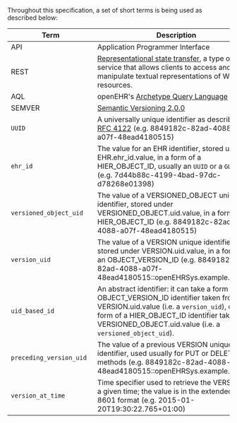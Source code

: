 [comment]: # (title: Glossary and conventions)

Throughout this specification, a set of short terms is being used as described below:

| <div style="width:180px">Term</div> | Description                                                                                                                                                                                                                                        |
|-------------------------------------|----------------------------------------------------------------------------------------------------------------------------------------------------------------------------------------------------------------------------------------------------|
| API                                 | Application Programmer Interface                                                                                                                                                                                                                   |
| REST                                | [Representational state transfer](https://en.wikipedia.org/wiki/Representational_state_transfer), a type of Web service that allows clients to access and manipulate textual representations of Web resources.                                     |
| AQL                                 | openEHR's [Archetype Query Language](https://specifications.openehr.org/releases/QUERY/latest/AQL.html)                                                                                                                                            |
| SEMVER                              | [Semantic Versioning 2.0.0](https://semver.org/)                                                                                                                                                                                                   |
| `UUID`                              | A universally unique identifier as described by [RFC 4122](https://tools.ietf.org/html/rfc4122) (e.g. 8849182c-82ad-4088-a07f-48ead4180515)                                                                                                        |
| `ehr_id`                            | The value for an EHR identifier, stored under EHR.ehr_id.value, in a form of a HIER_OBJECT_ID, usually an `UUID` or a `GUID` (e.g. 7d44b88c-4199-4bad-97dc-d78268e01398)                                                                           |
| `versioned_object_uid`              | The value of a VERSIONED_OBJECT unique identifier, stored under VERSIONED_OBJECT.uid.value, in a form of a HIER_OBJECT_ID (e.g. 8849182c-82ad-4088-a07f-48ead4180515)                                                                              |
| `version_uid`                       | The value of a VERSION unique identifier, stored under VERSION.uid.value, in a form of an OBJECT_VERSION_ID (e.g. 8849182c-82ad-4088-a07f-48ead4180515::openEHRSys.example.com::2)                                                                 |
| `uid_based_id`                      | An abstract identifier: it can take a form of an OBJECT_VERSION_ID identifier taken from VERSION.uid.value (i.e. a `version_uid`), or a form of a HIER_OBJECT_ID identifier taken from VERSIONED_OBJECT.uid.value (i.e. a `versioned_object_uid`). |
| `preceding_version_uid`             | The value of a previous VERSION unique identifier, used usually for PUT or DELETE methods (e.g. 8849182c-82ad-4088-a07f-48ead4180515::openEHRSys.example.com::1)                                                                                   |
| `version_at_time`                   | Time specifier used to retrieve the VERSION at a given time; the value is in the extended ISO 8601 format (e.g. 2015-01-20T19:30:22.765+01:00)                                                                                                     |
